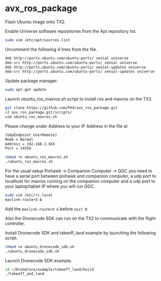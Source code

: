 # avx_ros_package

Flash Ubuntu image onto TX2.

Enable Universe software repositories from the Apt repository list.
```bash
sudo vim /etc/apt/sources.list
```

Uncomment the following 4 lines from the file.
```bash
deb http://ports.ubuntu.com/ubuntu-ports/ xenial universe
deb-src http://ports.ubuntu.com/ubuntu-ports/ xenial universe
deb http://ports.ubuntu.com/ubuntu-ports/ xenial-updates universe
deb-src http://ports.ubuntu.com/ubuntu-ports/ xenial-updates universe
```

Update package manager.
```bash
sudo apt-get update
```

Launch ubuntu_ros_mavros.sh script to install ros and mavros on the TX2.
```bash
git clone https://github.com/PX4/avx_ros_package.git
cd avx_ros_package.git/scripts/
vim ubuntu_ros_mavros.sh
```
Please change under Address to your IP Address in the file at 
```bash
[UdpEndpoint UserRemote]
Mode = Normal
Address = 192.168.1.XXX
Port = 14550
```

```bash
chmod +x ubuntu_ros_mavros.sh
./ubuntu_ros_mavros.sh
```
For the usual setup Pixhawk -> Companion Computer -> QGC you need to have a serial port between pixhawk and companion computer, a udp port to localhost for mavros running on the companion computer and a udp port to your laptop/tablet IP where you will run QGC.

```bash
sudo vim /etc/rc.local
mavlink-routerd &
```
Add the ```mavlink-routerd &``` before ```exit 0```.

Also the Dronecode SDK can run on the TX2 to communicate with the flight controller.

Install Dronecode SDK and takeoff_land example by launching the following script.
```bash
chmod +x ubuntu_dronecode_sdk.sh
./ubuntu_dronecode_sdk.sh
```

Launch Dronecode SDK example.
```bash
cd ~/DroneCore/example/takeoff_land/build
./takeoff_and_land
```
